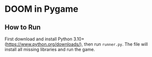# DOOM in Pygame

## How to Run

First download and install Python 3.10+ (https://www.python.org/downloads/), then run `runner.py`. The file will install all missing libraries and run the game.
